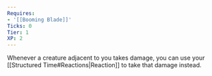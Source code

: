 ```yaml
---
Requires:
- '[[Booming Blade]]'
Ticks: 0
Tier: 1
XP: 2
---
```

Whenever a creature adjacent to you takes damage, you can use your [[Structured Time#Reactions|Reaction]] to take that damage instead.